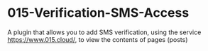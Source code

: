# 015-Verification-SMS-Access
A plugin that allows you to add SMS verification, using the service https://www.015.cloud/, to view the contents of pages (posts)
